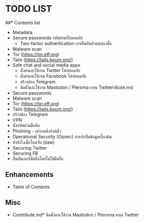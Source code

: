 # TODO LIST

##* Contents list
* Metadata
* Secure passwords รหัสผ่านที่ปลอดภัย
    * Two-factor authentication การยืนยันตัวตนสองชั้น
* Malware scan
* Tor (https://tor.eff.org)
* Tails (https://tails.boum.org/)
* Safe chat and social media apps
    * ตั้งค่าและใช้งาน Twitter ให้ปลอดภัย
    * ตั้งค่าและใช้งาน Facebook ให้ปลอดภัย
    * สร้างห้อง Telegram
    * ติดตั้งและใช้งาน Mastodon / Pleroma แทน Twitterribute.md
* Secure passwords
* Malware scan
* Tor (https://tor.eff.org)
* Tails (https://tails.boum.org/)
* สร้างห้อง Telegram
* VPN
* ตั้งรหัสผ่านมือถือ
* Phishing - อย่ากดลิงก้งค์มั่ว
* Operational Security (Opsec) การปกปิดข้อมูลเบื้องต้น
* ทำยังไงเมื่อโดนจับ (ilaw)
* Securing Twitter
* Securing FB
* ยืนยันเบอร์มือถือโดยไม่ใช้มือถือ

## Enhancements
* Table of Contents

## Misc
* Contribute.md* ติดตั้งและใช้งาน Mastodon / Pleroma แทน Twitter
<!--stackedit_data:
eyJoaXN0b3J5IjpbLTE2NjQwMjg4NjJdfQ==
-->